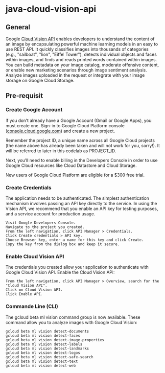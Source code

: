 # java-cloud-vision-api

## General

Google [Cloud Vision API](https://cloud.google.com/vision/) enables developers to understand the content of an image by encapsulating powerful machine learning models in an easy to use REST API. It quickly classifies images into thousands of categories (e.g., "sailboat", "lion", "Eiffel Tower"), detects individual objects and faces within images, and finds and reads printed words contained within images. You can build metadata on your image catalog, moderate offensive content, or enable new marketing scenarios through image sentiment analysis. Analyze images uploaded in the request or integrate with your image storage on Google Cloud Storage. 

## Pre-requisit

### Create Google Account

If you don't already have a Google Account (Gmail or Google Apps), you must create one. Sign-in to Google Cloud Platform console ([console.cloud.google.com](console.cloud.google.com)) and create a new project.

Remember the project ID, a unique name across all Google Cloud projects (the name above has already been taken and will not work for you, sorry!). It will be referred to later in this codelab as PROJECT_ID.

Next, you'll need to enable billing in the Developers Console in order to use Google Cloud resources like Cloud Datastore and Cloud Storage.

New users of Google Cloud Platform are eligible for a $300 free trial.

### Create Credentials

The application needs to be authenticated. The simplest authentication mechanism involves passing an API key directly to the service. In using the Vision API, we recommend that you enable an API key for testing purposes, and a service account for production usage.

    Visit Google Developers Console.
    Navigate to the project you created.
    From the left navigation, click API Manager > Credentials.
    Click Create credentials > API key.
    Choose Browser key, enter a name for this key and click Create.
    Copy the key from the dialog box and keep it secure.

### Enable Cloud Vision API

The credentials you created allow your application to authenticate with Google Cloud Vision API. Enable the Cloud Vision API:

    From the left navigation, click API Manager > Overview, search for the "Cloud Vision API".
    Click on Cloud Vision API.
    Click Enable API.

### Commande Line (CLI)
The gcloud beta ml vision command group is now available. These command allow you to analyze images with Google Cloud Vision:
```
gcloud beta ml vision detect-documents
gcloud beta ml vision detect-faces
gcloud beta ml vision detect-image-properties
gcloud beta ml vision detect-labels
gcloud beta ml vision detect-landmarks
gcloud beta ml vision detect-logos
gcloud beta ml vision detect-safe-search
gcloud beta ml vision detect-text
gcloud beta ml vision detect-web
```
